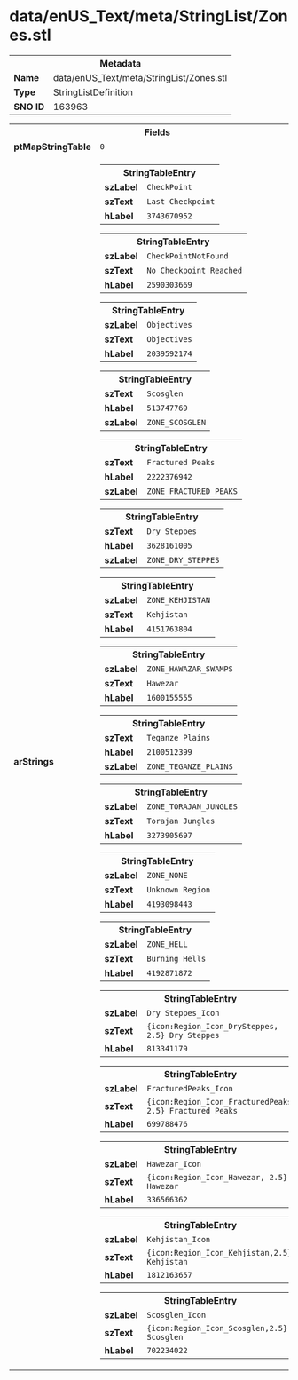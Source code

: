 <h1>data/enUS_Text/meta/StringList/Zones.stl</h1><table><tr><th colspan="100%">Metadata</th></tr><tr><td><b>Name</b></td><td>data/enUS_Text/meta/StringList/Zones.stl</td></tr><tr><td><b>Type</b></td><td>StringListDefinition</td></tr><tr><td><b>SNO ID</b></td><td>163963</td></tr></table>

<table><tr><th colspan="100%">Fields</th></tr><tr><td><b>ptMapStringTable</b></td><td><code>0</code></td></tr><tr><td><b>arStrings</b></td><td><table><tr><th colspan="100%">StringTableEntry</th></tr><tr><td><b>szLabel</b></td><td><code>CheckPoint</code></td></tr><tr><td><b>szText</b></td><td><code>Last Checkpoint</code></td></tr><tr><td><b>hLabel</b></td><td><code>3743670952</code></td></tr></table>


<table><tr><th colspan="100%">StringTableEntry</th></tr><tr><td><b>szLabel</b></td><td><code>CheckPointNotFound</code></td></tr><tr><td><b>szText</b></td><td><code>No Checkpoint Reached</code></td></tr><tr><td><b>hLabel</b></td><td><code>2590303669</code></td></tr></table>


<table><tr><th colspan="100%">StringTableEntry</th></tr><tr><td><b>szLabel</b></td><td><code>Objectives</code></td></tr><tr><td><b>szText</b></td><td><code>Objectives</code></td></tr><tr><td><b>hLabel</b></td><td><code>2039592174</code></td></tr></table>


<table><tr><th colspan="100%">StringTableEntry</th></tr><tr><td><b>szText</b></td><td><code>Scosglen</code></td></tr><tr><td><b>hLabel</b></td><td><code>513747769</code></td></tr><tr><td><b>szLabel</b></td><td><code>ZONE_SCOSGLEN</code></td></tr></table>


<table><tr><th colspan="100%">StringTableEntry</th></tr><tr><td><b>szText</b></td><td><code>Fractured Peaks</code></td></tr><tr><td><b>hLabel</b></td><td><code>2222376942</code></td></tr><tr><td><b>szLabel</b></td><td><code>ZONE_FRACTURED_PEAKS</code></td></tr></table>


<table><tr><th colspan="100%">StringTableEntry</th></tr><tr><td><b>szText</b></td><td><code>Dry Steppes</code></td></tr><tr><td><b>hLabel</b></td><td><code>3628161005</code></td></tr><tr><td><b>szLabel</b></td><td><code>ZONE_DRY_STEPPES</code></td></tr></table>


<table><tr><th colspan="100%">StringTableEntry</th></tr><tr><td><b>szLabel</b></td><td><code>ZONE_KEHJISTAN</code></td></tr><tr><td><b>szText</b></td><td><code>Kehjistan</code></td></tr><tr><td><b>hLabel</b></td><td><code>4151763804</code></td></tr></table>


<table><tr><th colspan="100%">StringTableEntry</th></tr><tr><td><b>szLabel</b></td><td><code>ZONE_HAWAZAR_SWAMPS</code></td></tr><tr><td><b>szText</b></td><td><code>Hawezar</code></td></tr><tr><td><b>hLabel</b></td><td><code>1600155555</code></td></tr></table>


<table><tr><th colspan="100%">StringTableEntry</th></tr><tr><td><b>szText</b></td><td><code>Teganze Plains</code></td></tr><tr><td><b>hLabel</b></td><td><code>2100512399</code></td></tr><tr><td><b>szLabel</b></td><td><code>ZONE_TEGANZE_PLAINS</code></td></tr></table>


<table><tr><th colspan="100%">StringTableEntry</th></tr><tr><td><b>szLabel</b></td><td><code>ZONE_TORAJAN_JUNGLES</code></td></tr><tr><td><b>szText</b></td><td><code>Torajan Jungles</code></td></tr><tr><td><b>hLabel</b></td><td><code>3273905697</code></td></tr></table>


<table><tr><th colspan="100%">StringTableEntry</th></tr><tr><td><b>szLabel</b></td><td><code>ZONE_NONE</code></td></tr><tr><td><b>szText</b></td><td><code>Unknown Region</code></td></tr><tr><td><b>hLabel</b></td><td><code>4193098443</code></td></tr></table>


<table><tr><th colspan="100%">StringTableEntry</th></tr><tr><td><b>szLabel</b></td><td><code>ZONE_HELL</code></td></tr><tr><td><b>szText</b></td><td><code>Burning Hells</code></td></tr><tr><td><b>hLabel</b></td><td><code>4192871872</code></td></tr></table>


<table><tr><th colspan="100%">StringTableEntry</th></tr><tr><td><b>szLabel</b></td><td><code>Dry Steppes_Icon</code></td></tr><tr><td><b>szText</b></td><td><code>{icon:Region_Icon_DrySteppes, 2.5} Dry Steppes</code></td></tr><tr><td><b>hLabel</b></td><td><code>813341179</code></td></tr></table>


<table><tr><th colspan="100%">StringTableEntry</th></tr><tr><td><b>szLabel</b></td><td><code>FracturedPeaks_Icon</code></td></tr><tr><td><b>szText</b></td><td><code>{icon:Region_Icon_FracturedPeaks, 2.5} Fractured Peaks</code></td></tr><tr><td><b>hLabel</b></td><td><code>699788476</code></td></tr></table>


<table><tr><th colspan="100%">StringTableEntry</th></tr><tr><td><b>szLabel</b></td><td><code>Hawezar_Icon</code></td></tr><tr><td><b>szText</b></td><td><code>{icon:Region_Icon_Hawezar, 2.5} Hawezar</code></td></tr><tr><td><b>hLabel</b></td><td><code>336566362</code></td></tr></table>


<table><tr><th colspan="100%">StringTableEntry</th></tr><tr><td><b>szLabel</b></td><td><code>Kehjistan_Icon</code></td></tr><tr><td><b>szText</b></td><td><code>{icon:Region_Icon_Kehjistan,2.5} Kehjistan</code></td></tr><tr><td><b>hLabel</b></td><td><code>1812163657</code></td></tr></table>


<table><tr><th colspan="100%">StringTableEntry</th></tr><tr><td><b>szLabel</b></td><td><code>Scosglen_Icon</code></td></tr><tr><td><b>szText</b></td><td><code>{icon:Region_Icon_Scosglen,2.5} Scosglen</code></td></tr><tr><td><b>hLabel</b></td><td><code>702234022</code></td></tr></table>


</td></tr></table>


